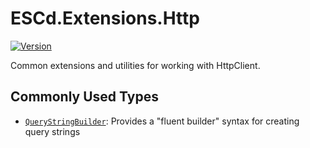 # ESCd.Extensions.Http

[![Version](https://img.shields.io/nuget/vpre/ESCd.Extensions.Http)](https://www.nuget.org/packages/ESCd.Extensions.Http)

Common extensions and utilities for working with HttpClient.

## Commonly Used Types

- [`QueryStringBuilder`](https://github.com/ESCd/dotnet-extensions/tree/develop/src/Http/QueryStringBuilder): Provides a "fluent builder" syntax for creating query strings